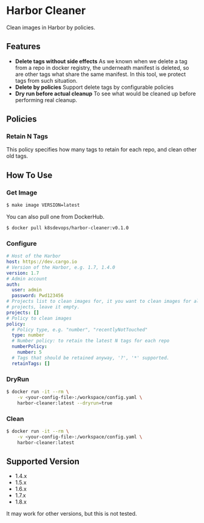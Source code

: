 # Harbor Cleaner

Clean images in Harbor by policies.

## Features

- **Delete tags without side effects** As we known when we delete a tag from a repo in docker registry, the underneath manifest is deleted, so are other tags what share the same manifest. In this tool, we protect tags from such situation.
- **Delete by policies** Support delete tags by configurable policies
- **Dry run before actual cleanup** To see what would be cleaned up before performing real cleanup.

## Policies

### Retain N Tags

This policy specifies how many tags to retain for each repo, and clean other old tags.

## How To Use

### Get Image

```bash
$ make image VERSION=latest
```

You can also pull one from DockerHub.

```bash
$ docker pull k8sdevops/harbor-cleaner:v0.1.0
```

### Configure

```yaml
# Host of the Harbor
host: https://dev.cargo.io
# Version of the Harbor, e.g. 1.7, 1.4.0
version: 1.7
# Admin account
auth:
  user: admin
  password: Pwd123456
# Projects list to clean images for, it you want to clean images for all
# projects, leave it empty.
projects: []
# Policy to clean images
policy:
  # Policy type, e.g. "number", "recentlyNotTouched"
  type: number
  # Number policy: to retain the latest N tags for each repo
  numberPolicy:
    number: 5
  # Tags that should be retained anyway, '?', '*' supported.
  retainTags: []
```

### DryRun

```bash
$ docker run -it --rm \
    -v <your-config-file>:/workspace/config.yaml \
    harbor-cleaner:latest --dryrun=true
```

### Clean

```bash
$ docker run -it --rm \
    -v <your-config-file>:/workspace/config.yaml \
    harbor-cleaner:latest
```

## Supported Version

- 1.4.x
- 1.5.x
- 1.6.x
- 1.7.x
- 1.8.x

It may work for other versions, but this is not tested.